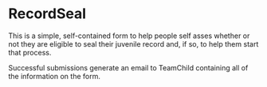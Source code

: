 # RecordSeal

This is a simple, self-contained form to help people self asses whether or not they are eligible to seal their juvenile record and, if so, to help them start that process.

Successful submissions generate an email to TeamChild containing all of the information on the form.